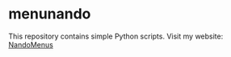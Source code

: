 # menunando
This repository contains simple Python scripts. Visit my website: [NandoMenus](https://nandomenus.co.uk)
